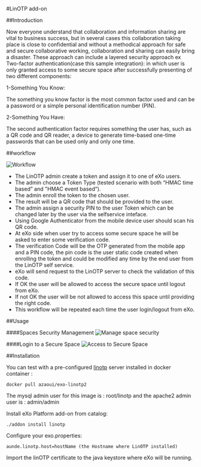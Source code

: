 #LinOTP add-on

##Introduction

Now everyone understand that collaboration and information sharing are vital to business success, but in several cases this collaboration taking place is close to confidential and without a methodical approach for safe and secure collaborative working, collaboration and sharing can easily bring a disaster.
These approach can include a layered security approach ex Two-factor authentication(case this sample integration): in which  user is only granted access to some secure space after successfully presenting of two different components:

1-Something You Know:

The something you know factor is the most common factor used and can be a password or a simple personal identification number (PIN).

2-Something You Have:

The second authentication factor requires something the user has, such as a QR code and QR reader, a device to generate time-based one-time passwords that can be used only and only one time.

##workflow

![Workflow](https://raw.github.com/exo-addons/linotp/master/documentation/images/linotp-exoWorkflow.png)

* The LinOTP admin create a token and assign it to one of eXo users.
* The admin choose a Token Type (tested scenario with both “HMAC time based” and "HMAC event based”).
* The admin enroll the token to the chosen user.
* The result will be a QR code that should be provided to the user.
* The admin assign a security PIN to the user Token which can be changed later by the user via the selfservice inteface.
* Using Google Authenticator from the mobile device user should scan his QR code.
* At eXo side when user try to access some secure space he will be asked to enter some verification code.
* The verification Code will be the OTP generated from the mobile app and a PIN code, the pin code is the user static code created when enrolling the token and could be modified any time by the end user from the LinOTP self service.
* eXo will send request to the LinOTP server to check the validation of this code.
* If OK the user will be allowed to access the secure space until logout from eXo.
* If not OK the user will be not allowed to access this space until providing the right code.
* This workflow will be repeated each time the user login/logout from eXo.

##Usage


####Spaces Security Management
![Manage space security](https://raw.github.com/exo-addons/linotp/master/documentation/images/SpaceSecurityManagementPortlet.png)

####Login to a Secure Space
![Access to Secure Space](https://raw.github.com/exo-addons/linotp/master/documentation/images/StepVerification.png)


##Installation

You can test with a pre-configured [linotp](https://www.linotp.org/) server installed in docker container :

[linotp docker image]: https://hub.docker.com/r/azaoui/exo-linotp2/

```
docker pull azaoui/exo-linotp2

```
The mysql admin user for this image is : root/linotp
and the apache2  admin user is : admin/admin

Install eXo Platform add-on from catalog:

```
./addon install linotp
```

Configure your exo.properties: 

```
aunde.linotp.host=hostName (the Hostname where LinOTP installed)
```
Import the linOTP certificate to the java keystore where eXo will be running.

